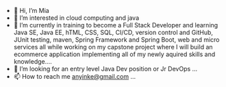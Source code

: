 - 👋 Hi, I’m Mia
- 👀 I’m interested in cloud computing and java
- 🌱 I’m currently in training to become a Full Stack Developer and learning Java SE, Java EE, hTML, CSS, SQL, CI/CD, version control and GitHub, JUnit testing, maven, Spring Framework and Spring Boot, web and micro services all while working on my capstone project where I will build an ecommerce application implementing all of my newly aquired skills and knowledge....
- 💞️ I’m looking for an entry level Java Dev position or Jr DevOps ...
- 📫 How to reach me anyinke@gmail.com ...

<!---
miatabong/miatabong is a ✨ special ✨ repository because its `README.md` (this file) appears on your GitHub profile.
You can click the Preview link to take a look at your changes.
--->

